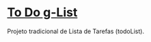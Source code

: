 # [To Do g-List](https://https://todo-g.netlify.app)
Projeto tradicional de Lista de Tarefas (todoList).
